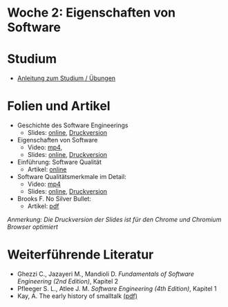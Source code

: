 # Woche 2: Eigenschaften von Software

# Studium

* [Anleitung zum Studium / Übungen](guide.html)



# Folien und Artikel

* Geschichte des Software Engineerings
    * Slides: [online](./slides/history.html), [Druckversion]([online](./slides/history.html?print-pdf))
* Eigenschaften von Software
    *  Video:  [mp4](https://drive.switch.ch/index.php/s/8ZncsAs3acnZ45b),  
    *  Slides: [online](./slides/software-nature.html), [Druckversion](./slides/software-nature.html?print-pdf)
* Einführung: Software Qualität
    * Artikel: [online](articles/software-qualities-introduction.html)
* Software Qualitätsmerkmale im Detail: 
    * Video: [mp4](https://drive.switch.ch/index.php/s/S4dDqY5HAmTRKnw)
    * Slides: [online](./slides/software-qualities.html), [Druckversion](./slides/software-qualities.html?print-pdf)
* Brooks F. No Silver Bullet: 
    * Artikel: [pdf](http://worrydream.com/refs/Brooks-NoSilverBullet.pdf)

*Anmerkung: Die Druckversion der Slides ist für den Chrome und Chromium Browser optimiert*


# Weiterführende Literatur
* Ghezzi C., Jazayeri M., Mandioli D. *Fundamentals of Software Engineering (2nd Edition)*, Kapitel 2
* Pfleeger S. L., Atlee J. M. *Software Engineering (4th Edition)*, Kapitel 1
* Kay, A. The early history of smalltalk [(pdf)](http://worrydream.com/EarlyHistoryOfSmalltalk/)


